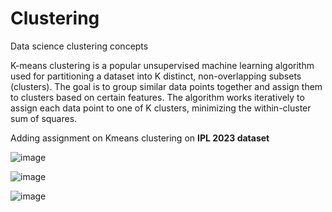 # Clustering
Data science clustering concepts

K-means clustering is a popular unsupervised machine learning algorithm used for partitioning a dataset into K distinct, non-overlapping subsets (clusters). The goal is to group similar data points together and assign them to clusters based on certain features. The algorithm works iteratively to assign each data point to one of K clusters, minimizing the within-cluster sum of squares.

Adding assignment on Kmeans clustering on **IPL 2023 dataset**

![image](https://github.com/rupeshv12/Clustering-/assets/107261871/9d033b46-e04e-4513-9dd0-2e5296c753b4)

![image](https://github.com/rupeshv12/Clustering-/assets/107261871/1d5adc9f-6ddb-4694-8178-6859bbd789bc)

![image](https://github.com/rupeshv12/Clustering-/assets/107261871/73f5a7df-5c9c-4d45-a25a-4c4b78024785)

